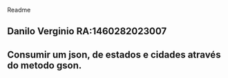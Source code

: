 Readme
##  Danilo Verginio RA:1460282023007

## Consumir um json, de  estados e cidades através do metodo gson.
